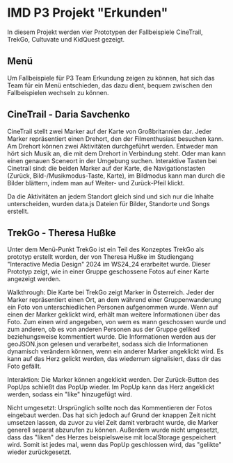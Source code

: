 # IMD P3 Projekt "Erkunden"

In diesem Projekt werden vier Prototypen der Fallbeispiele CineTrail, TrekGo, Cultuvate und KidQuest gezeigt.

## Menü

Um Fallbeispiele für P3 Team Erkundung zeigen zu können, hat sich das Team für ein Menü entschieden, das dazu dient, bequem zwischen den Fallbeispielen wechseln zu können.

## CineTrail - Daria Savchenko

CineTrail stellt zwei Marker auf der Karte von Großbritannien dar. Jeder Marker repräsentiert einen Drehort, den der Filmenthusiast besuchen kann.
Am Drehort können zwei Aktivitäten durchgeführt werden. Entweder man hört sich Musik an, die mit dem Drehort in Verbindung steht. Oder man kann einen genauen Sceneort in der Umgebung suchen.
Interaktive Tasten bei Cinetrail sind: die beiden Marker auf der Karte, die Navigationstasten (Zurück, Bild-/Musikmodus-Taste, Karte), im Bildmodus kann man durch die Bilder blättern, indem man auf Weiter- und Zurück-Pfeil klickt.

Da die Aktivitäten an jedem Standort gleich sind und sich nur die Inhalte unterscheiden, wurden data.js Dateien für Bilder, Standorte und Songs erstellt.

## TrekGo - Theresa Hußke

Unter dem Menü-Punkt TrekGo ist ein Teil des Konzeptes TrekGo als prototyp erstellt worden, der von Theresa Hußke im Studiengang "Interactive Media Design" 2024 im WS24_24 erarbeitet wurde. Dieser Prototyp zeigt, wie in einer Gruppe geschossene Fotos auf einer Karte angezeigt werden.

Walkthrough:
Die Karte bei TrekGo zeigt Marker in Österreich. Jeder der Marker repräsentiert einen Ort, an dem während einer Gruppenwanderung ein Foto von unterschiedlichen Personen aufgenommen wurde.
Wenn auf einen der Marker geklickt wird, erhält man weitere Informationen über das Foto. Zum einen wird angegeben, von wem es wann geschossen wurde und zum anderen, ob es von anderen Personen aus der Gruppe geliked beziehungsweise kommentiert wurde. Die Informationen werden aus der geoJSON.json gelesen und verarbeitet, sodass sich die Informationen dynamisch verändern können, wenn ein anderer Marker angeklickt wird.
Es kann auf das Herz gelickt werden, das wiederrum signalisiert, dass dir das Foto gefällt.

Interaktion:
Die Marker können angeklickt werden.
Der Zurück-Button des PopUps schließt das PopUp wieder.
Im PopUp kann das Herz angeklickt werden, sodass ein "like" hinzugefügt wird.

Nicht umgesetzt:
Ursprünglich sollte noch das Kommentieren der Fotos eingebaut werden. Das hat sich jedoch auf Grund der knappen Zeit nicht umsetzen lassen, da zuvor zu viel Zeit damit verbracht wurde, die Marker generell separat abzurufen zu können.
Außerdem wurde nicht umgesetzt, dass das "liken" des Herzes beispielsweise mit localStorage gespeichert wird. Somit ist jedes mal, wenn das PopUp geschlossen wird, das "gelikte" wieder zurückgesetzt.
